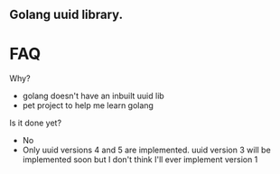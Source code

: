 ## Golang uuid library.


# FAQ
                
Why?         
* golang doesn't have an inbuilt uuid lib
* pet project to help me learn golang                                

Is it done yet?             
* No
* Only uuid versions 4 and 5 are implemented. uuid version 3 will be implemented soon 
but I don't think I'll ever implement version 1
